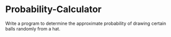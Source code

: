 # Probability-Calculator
Write a program to determine the approximate probability of drawing certain balls randomly from a hat.
